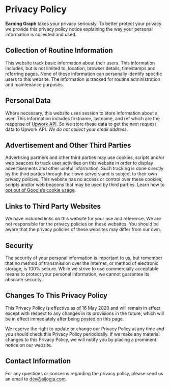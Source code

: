 # Privacy Policy

**Earning Graph** takes your privacy seriously. To better protect your privacy we provide this privacy policy notice explaining the way your personal information is collected and used.


## Collection of Routine Information

This website track basic information about their users. This information includes, but is not limited to, location, browser details, timestamps and referring pages. None of these information can personally identify specific users to this website. The information is tracked for routine administration and maintenance purposes.


## Personal Data

Where necessary, this website uses session to store information about a user. This information includes firstname, lastname, and ref which are the response of [Upwork API](https://developers.upwork.com/?lang=python#users_authenticated-user). So we store these data to get the next request data to Upwork API. *We do not collect your email address*.


## Advertisement and Other Third Parties

Advertising partners and other third parties may use cookies, scripts and/or web beacons to track user activities on this website in order to display advertisements and other useful information. Such tracking is done directly by the third parties through their own servers and is subject to their own privacy policies. This website has no access or control over these cookies, scripts and/or web beacons that may be used by third parties. Learn how to [opt out of Google’s cookie usage](http://www.google.com/privacy_ads.html).


## Links to Third Party Websites

We have included links on this website for your use and reference. We are not responsible for the privacy policies on these websites. You should be aware that the privacy policies of these websites may differ from our own.


## Security

The security of your personal information is important to us, but remember that no method of transmission over the Internet, or method of electronic storage, is 100% secure. While we strive to use commercially acceptable means to protect your personal information, we cannot guarantee its absolute security.


## Changes To This Privacy Policy

This Privacy Policy is effective as of 16 May 2020 and will remain in effect except with respect to any changes in its provisions in the future, which will be in effect immediately after being posted on this page.

We reserve the right to update or change our Privacy Policy at any time and you should check this Privacy Policy periodically. If we make any material changes to this Privacy Policy, we will notify you by placing a prominent notice on our website.


## Contact Information

For any questions or concerns regarding the privacy policy, please send us an email to dev@aijogja.com.
